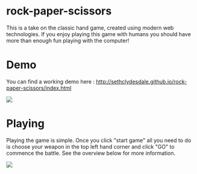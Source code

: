 # rock-paper-scissors

This is a take on the classic hand game, created using modern web technologies. If you enjoy playing this game with humans you should have more than enough fun playing with the computer!

# Demo

You can find a working demo here : http://sethclydesdale.github.io/rock-paper-scissors/index.html

![](http://i68.servimg.com/u/f68/19/06/98/92/demo10.gif)

# Playing

Playing the game is simple. Once you click "start game" all you need to do is choose your weapon in the top left hand corner and click "GO" to commence the battle. See the overview below for more information.

![](http://sethclydesdale.github.io/rock-paper-scissors/overview.png)
